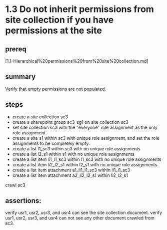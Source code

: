 # 1.3 Do not inherit permissions from site collection if you have permissions at the site

## prereq

[1.1-Hierarchical%20permissions%20from%20site%20collection.md]

## summary

Verify that empty permissions are not populated.

## steps

* create a site collection sc3
* create a sharepoint group sc3_sg1 on site collection sc3
* set site collection sc3 with the "everyone" role assignment as the only role assignment.
* create a site s1 within sc3 with unique role assignment, and set the role assignments to be completely empty.
* create a list l1_sc3 within sc3 with no unique role assignments
* create a list l2_s1 within s1 with no unique role assignments
* create a list item li1_l1_sc3 within l1_sc3 with no unique role assignments
* create a list item li2_l2_s1 within l2_s1 with no unique role assignments
* create a list item attachment a1_li1_l1_sc3 within li1_l1_sc3
* create a list item attachment a2_li2_l2_s1 within li2_l2_s1

crawl sc3

## assertions:

verify usr1, usr2, usr3, and usr4 can see the site collection document.
verify usr1, usr2, usr3, and usr4 can not see any other document crawled from sc3.
